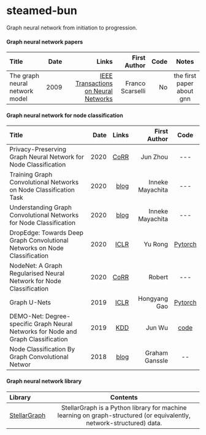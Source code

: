 # steamed-bun
Graph neural network from initiation to progression.


#### Graph neural network papers

Title | Date | Links |First Author| Code| Notes |
:---- |-----:|------:|-----------:|------------:|:-----:
The graph neural network model | 2009 | [IEEE Transactions on Neural Networks](https://ieeexplore.ieee.org/stamp/stamp.jsp?tp=&arnumber=4700287&tag=1) | Franco Scarselli | No | the first paper about gnn |


#### Graph neural network for node classification

Title | Date | Links |First Author| Code|
:---- |-----:|------:|-----------:|:-----:
Privacy-Preserving Graph Neural Network for Node Classification | 2020 | [CoRR](https://arxiv.org/abs/2005.11903) | Jun Zhou | --- |  
Training Graph Convolutional Networks on Node Classification Task | 2020 | [blog](https://towardsdatascience.com/graph-convolutional-networks-on-node-classification-2b6bbec1d042) |  Inneke Mayachita | --- |  
Understanding Graph Convolutional Networks for Node Classification | 2020 | [blog](https://towardsdatascience.com/understanding-graph-convolutional-networks-for-node-classification-a2bfdb7aba7b) | Inneke Mayachita | --- |    
DropEdge: Towards Deep Graph Convolutional Networks on Node Classification | 2020 | [ICLR](https://arxiv.org/pdf/1907.10903v4.pdf) | Yu Rong | [Pytorch](https://github.com/DropEdge/DropEdge) |
NodeNet: A Graph Regularised Neural Network for Node Classification | 2020 | [CoRR](https://arxiv.org/pdf/2006.09022v1.pdf) | Robert | --- |
Graph U-Nets | 2019 | [ICLR](http://proceedings.mlr.press/v97/gao19a/gao19a.pdf) | Hongyang Gao | [Pytorch](https://github.com/HongyangGao/Graph-U-Nets) |  
DEMO-Net: Degree-specific Graph Neural Networks for Node and Graph Classification | 2019 | [KDD](https://arxiv.org/pdf/1906.02319v1.pdf) | Jun Wu | [code](https://github.com/jwu4sml/DEMO-Net) |  
Node Classification By Graph Convolutional Networ | 2018 | [blog](https://www.experoinc.com/post/node-classification-by-graph-convolutional-network) | Graham Ganssle | -- |


#### Graph neural network library
Library |Contents|
:-------|:-----:
[StellarGraph](https://stellargraph.readthedocs.io/en/stable/demos/node-classification/gcn-node-classification.html) | StellarGraph is a Python library for machine learning on graph-structured (or equivalently, network-structured) data. | 
